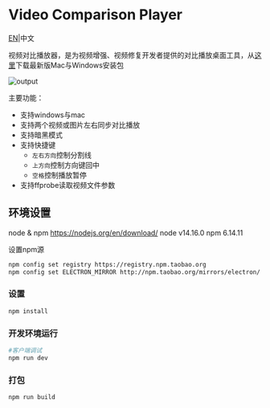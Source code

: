 # Video Comparison Player
[EN](READEME.md)|中文

视频对比播放器，是为视频增强、视频修复开发者提供的对比播放桌面工具，从[这里](https://github.com/bergkamp/video-comparison-player/releases/latest)下载最新版Mac与Windows安装包



![output](https://user-images.githubusercontent.com/36283/122520417-26130180-d046-11eb-96d2-f9448f7e3924.gif)

主要功能：
* 支持windows与mac
* 支持两个视频或图片左右同步对比播放
* 支持暗黑模式
* 支持快捷键
  * `左右方向`控制分割线
  * `上方向`控制方向键回中
  * `空格`控制播放暂停
* 支持ffprobe读取视频文件参数



## 环境设置
node & npm https://nodejs.org/en/download/
node v14.16.0
npm 6.14.11

设置npm源
```bash
npm config set registry https://registry.npm.taobao.org
npm config set ELECTRON_MIRROR http://npm.taobao.org/mirrors/electron/
```
### 设置
```bash
npm install
```
### 开发环境运行
```bash
#客户端调试
npm run dev
```
### 打包
```bash
npm run build
```
